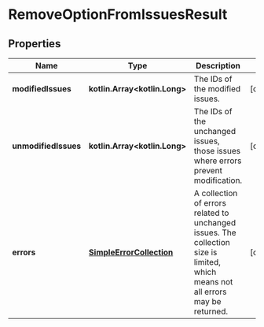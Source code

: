 
# RemoveOptionFromIssuesResult

## Properties
Name | Type | Description | Notes
------------ | ------------- | ------------- | -------------
**modifiedIssues** | **kotlin.Array&lt;kotlin.Long&gt;** | The IDs of the modified issues. |  [optional]
**unmodifiedIssues** | **kotlin.Array&lt;kotlin.Long&gt;** | The IDs of the unchanged issues, those issues where errors prevent modification. |  [optional]
**errors** | [**SimpleErrorCollection**](SimpleErrorCollection.md) | A collection of errors related to unchanged issues. The collection size is limited, which means not all errors may be returned. |  [optional]



